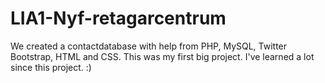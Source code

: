 LIA1-Nyf-retagarcentrum
=======================

We created a contactdatabase with help from PHP, MySQL, Twitter Bootstrap, HTML and CSS.
This was my first big project. I've learned a lot since this project. :)
